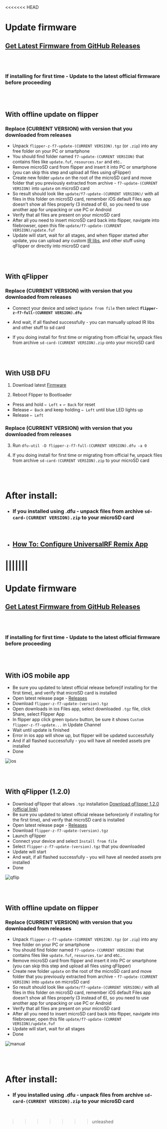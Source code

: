 <<<<<<< HEAD

# Update firmware

## [Get Latest Firmware from GitHub Releases](https://github.com/RogueMaster/flipperzero-firmware-wPlugins/releases)

<br>
<br>

### **If installing for first time - Update to the latest official firmware before proceeding**

<br>
<br>

## With offline update on flipper

### **Replace (CURRENT VERSION) with version that you downloaded from releases**
- Unpack `flipper-z-f7-update-(CURRENT VERSION).tgz` (or `.zip`) into any free folder on your PC or smartphone
- You should find folder named `f7-update-(CURRENT VERSION)` that contains files like `update.fuf`, `resources.tar` and etc..
- Remove microSD card from flipper and insert it into PC or smartphone (you can skip this step and upload all files using qFlipper)
- Create new folder `update` on the root of the microSD card and move folder that you previously extracted from archive - `f7-update-(CURRENT VERSION)` into `update` on microSD card
- So result should look like `update/f7-update-(CURRENT VERSION)/` with all files in this folder on microSD card, remember iOS default Files app doesn't show all files properly (3 instead of 6), so you need to use another app for unpacking or use PC or Android
- Verify that all files are present on your microSD card
- After all you need to insert microSD card back into flipper, navigate into filebrowser, open this file 
`update/f7-update-(CURRENT VERSION)/update.fuf`
- Update will start, wait for all stages, and when flipper started after update, you can upload any custom [IR libs](https://github.com/logickworkshop/Flipper-IRDB), and other stuff using qFlipper or directly into microSD card

<br>
<br>

## With qFlipper

### **Replace (CURRENT VERSION) with version that you downloaded from releases**
- Connect your device and select `Update from file`
then select **`flipper-z-f7-full-(CURRENT VERSION).dfu`**

- And wait, if all flashed successfully - you can manually upload IR libs and other stuff to sd card

- If you doing install for first time or migrating from official fw, unpack files from archive `sd-card-(CURRENT VERSION).zip` onto your microSD card


<br>
<br>

## With USB DFU 

1. Download latest [Firmware](https://github.com/RogueMaster/flipperzero-firmware-wPlugins/releases)

2. Reboot Flipper to Bootloader
 - Press and hold `← Left` + `↩ Back` for reset 
 - Release `↩ Back` and keep holding `← Left` until blue LED lights up
 - Release `← Left`

### **Replace (CURRENT VERSION) with version that you downloaded from releases**
3. Run `dfu-util -D flipper-z-f7-full-(CURRENT VERSION).dfu -a 0`

4. If you doing install for first time or migrating from official fw, unpack files from archive `sd-card-(CURRENT VERSION).zip` to your microSD card

<br>
<br>

# After install:
- ### If you installed using .dfu - unpack files from archive `sd-card-(CURRENT VERSION).zip` to your microSD card
<br>

- ## [How To: Configure UniversalRF Remix App](https://github.com/RogueMaster/flipperzero-firmware-wPlugins/blob/420/documentation/UniRFRemix.md)
|||||||
=======

# Update firmware

## [Get Latest Firmware from GitHub Releases](https://github.com/RogueMaster/flipperzero-firmware-wPlugins/releases)

<br>
<br>

### **If installing for first time - Update to the latest official firmware before proceeding**

<br>
<br>

## With iOS mobile app

- Be sure you updated to latest official release before(if installing for the first time), and verify that microSD card is installed
- Open latest release page - [Releases](https://github.com/RogueMaster/flipperzero-firmware/releases/latest)
- Download `flipper-z-f7-update-(version).tgz`
- Open downloads in ios Files app, select downloaded `.tgz` file, click Share, select Flipper App
- In flipper app click green `Update` button, be sure it shows `Custom flipper-z-f7-update...` in Update Channel
- Wait until update is finished 
- Error in ios app will show up, but flipper will be updated successfully
- And if all flashed successfully - you will have all needed assets pre installed
- Done

![ios](https://user-images.githubusercontent.com/10697207/192114863-75693972-31fb-4b5f-bcc4-4122abb352c2.jpg)

<br>
<br>

## With qFlipper (1.2.0)

- Download qFlipper that allows `.tgz` installation [Download qFlipper 1.2.0 (official link)](https://update.flipperzero.one/builds/qFlipper/1.2.0/)
- Be sure you updated to latest official release before(only if installing for the first time), and verify that microSD card is installed
- Open latest release page - [Releases](https://github.com/Eng1n33r/flipperzero-firmware/releases/latest)
- Download `flipper-z-f7-update-(version).tgz`
- Launch qFlipper
- Connect your device and select `Install from file`
- Select `flipper-z-f7-update-(version).tgz` that you downloaded
- Update will start
- And wait, if all flashed successfully - you will have all needed assets pre installed
- Done

![qflip](https://user-images.githubusercontent.com/10697207/192114874-4edae5f5-6bff-4674-8e3b-030ceaf17abc.png)

<br>
<br>

## With offline update on flipper

### **Replace (CURRENT VERSION) with version that you downloaded from releases**
- Unpack `flipper-z-f7-update-(CURRENT VERSION).tgz` (or `.zip`) into any free folder on your PC or smartphone
- You should find folder named `f7-update-(CURRENT VERSION)` that contains files like `update.fuf`, `resources.tar` and etc..
- Remove microSD card from flipper and insert it into PC or smartphone (you can skip this step and upload all files using qFlipper)
- Create new folder `update` on the root of the microSD card and move folder that you previously extracted from archive - `f7-update-(CURRENT VERSION)` into `update` on microSD card
- So result should look like `update/f7-update-(CURRENT VERSION)/` with all files in this folder on microSD card, remember iOS default Files app doesn't show all files properly (3 instead of 6), so you need to use another app for unpacking or use PC or Android
- Verify that all files are present on your microSD card
- After all you need to insert microSD card back into flipper, navigate into filebrowser, open this file 
`update/f7-update-(CURRENT VERSION)/update.fuf`
- Update will start, wait for all stages
- Done

![manual](https://user-images.githubusercontent.com/10697207/192114890-b9220265-1fe3-4837-8e98-ed267282e11e.png)

<br>
<br>

# After install:
- ### If you installed using .dfu - unpack files from archive `sd-card-(CURRENT VERSION).zip` to your microSD card
<br>

>>>>>>> unleashed
